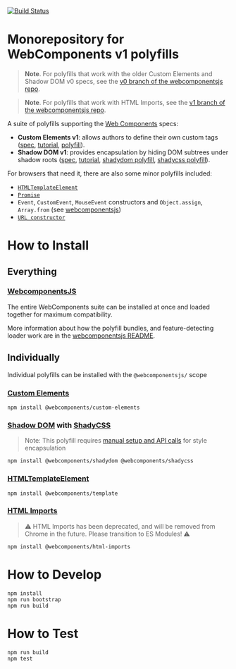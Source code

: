 [![Build Status](https://travis-ci.org/webcomponents/polyfills.svg?branch=master)](https://travis-ci.org/webcomponents/polyfills)
# Monorepository for WebComponents v1 polyfills

> **Note**. For polyfills that work with the older Custom Elements and Shadow DOM v0 specs,
see the [v0 branch of the webcomponentsjs repo](https://github.com/webcomponents/webcomponentsjs/tree/v0).

> **Note**. For polyfills that work with HTML Imports,
see the [v1 branch of the webcomponentsjs repo](https://github.com/webcomponents/webcomponentsjs/tree/v1).

A suite of polyfills supporting the [Web Components](http://webcomponents.org) specs:

- **Custom Elements v1**: allows authors to define their own custom tags ([spec](https://w3c.github.io/webcomponents/spec/custom/), [tutorial](https://developers.google.com/web/fundamentals/getting-started/primers/customelements), [polyfill](https://github.com/webcomponents/polyfills/tree/master/packages/custom-elements)).
- **Shadow DOM v1**: provides encapsulation by hiding DOM subtrees under shadow roots ([spec](https://w3c.github.io/webcomponents/spec/shadow/), [tutorial](https://developers.google.com/web/fundamentals/getting-started/primers/shadowdom),
[shadydom polyfill](https://github.com/webcomponents/polyfills/tree/master/packages/shadydom), [shadycss polyfill](https://github.com/webcomponents/polyfills/tree/master/packages/shadycss)).

For browsers that need it, there are also some minor polyfills included:
- [`HTMLTemplateElement`](https://github.com/webcomponents/polyfills/tree/master/packages/template)
- [`Promise`](https://github.com/taylorhakes/promise-polyfill)
- `Event`, `CustomEvent`, `MouseEvent` constructors and `Object.assign`, `Array.from`
(see [webcomponentsjs](https://github.com/webcomponents/polyfills/tree/master/packages/webcomponentsjs/src/platform/))
- [`URL constructor`](https://github.com/webcomponents/URL)

# How to Install
## Everything
### [WebcomponentsJS](https://github.com/webcomponents/polyfills/tree/master/packages/webcomponentsjs)
The entire WebComponents suite can be installed at once and loaded together for maximum compatibility.

More information about how the polyfill bundles, and feature-detecting loader work are in the [webcomponentsjs README](https://github.com/webcomponents/polyfills/tree/master/packages/webcomponentsjs#how-to-use).

## Individually
Individual polyfills can be installed with the `@webcomponentsjs/` scope

### [Custom Elements](https://github.com/webcomponents/polyfills/tree/master/packages/custom-elements)
```
npm install @webcomponents/custom-elements
```

### [Shadow DOM](https://github.com/webcomponents/polyfills/tree/master/packages/shadydom) with [ShadyCSS](https://github.com/webcomponents/polyfills/tree/master/packages/shadycss)
> Note: This polyfill requires [manual setup and API calls](https://github.com/webcomponents/polyfills/tree/master/packages/shadycss/README.md) for style encapsulation

```
npm install @webcomponents/shadydom @webcomponents/shadycss
```

### [HTMLTemplateElement](https://github.com/webcomponents/polyfills/tree/master/packages/template)

```
npm install @webcomponents/template
```

### [HTML Imports](https://github.com/webcomponents/polyfills/tree/master/packages/html-imports)
>⚠️ HTML Imports has been deprecated, and will be removed from Chrome in the future. Please transition to ES Modules! ⚠️

```
npm install @webcomponents/html-imports
```

# How to Develop
```
npm install
npm run bootstrap
npm run build
```

# How to Test
```
npm run build
npm test
```